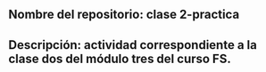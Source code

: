 ## Nombre del repositorio: clase 2-practica
## Descripción: actividad correspondiente a la clase dos del módulo tres del curso FS.